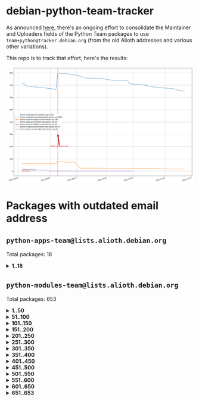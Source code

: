 # debian-python-team-tracker



As announced [here](https://lists.debian.org/debian-python/2021/08/msg00006.html), there's an ongoing effort to consolidate the Maintainer and Uploaders fields of the Python Team packages to use `team+python@tracker.debian.org` (from the old Alioth addresses and various other variations).



This repo is to track that effort, here's the results:



![Python team emails](images/python_team_emails.svg)


# Packages with outdated email address

## `python-apps-team@lists.alioth.debian.org`
Total packages: 18
<details>
<summary><b>1..18</b></summary>


| # | Package | Version |
| --- | --- | --- |
| 1 | [ctop](https://tracker.debian.org/ctop) | 1.0.0-2.1 |
| 2 | [cython](https://tracker.debian.org/cython) | 0.29.14-1 |
| 3 | [db2twitter](https://tracker.debian.org/db2twitter) | 0.6-1.1 |
| 4 | [dodgy](https://tracker.debian.org/dodgy) | 0.1.9-3 |
| 5 | [etm](https://tracker.debian.org/etm) | 3.2.30-1.1 |
| 6 | [firmware-microbit-micropython](https://tracker.debian.org/firmware-microbit-micropython) | 1.0.1-2 |
| 7 | [freealchemist](https://tracker.debian.org/freealchemist) | 0.5-1.1 |
| 8 | [kanboard-cli](https://tracker.debian.org/kanboard-cli) | 0.0.2-1.1 |
| 9 | [lightyears](https://tracker.debian.org/lightyears) | 1.4-2 |
| 10 | [muttdown](https://tracker.debian.org/muttdown) | 0.3.4-1 |
| 11 | [pelican](https://tracker.debian.org/pelican) | 4.0.1+dfsg-1.1 |
| 12 | [pipenv](https://tracker.debian.org/pipenv) | 11.9.0-1.1 |
| 13 | [prospector](https://tracker.debian.org/prospector) | 1.1.7-2 |
| 14 | [pybik](https://tracker.debian.org/pybik) | 3.0-3.1 |
| 15 | [retweet](https://tracker.debian.org/retweet) | 0.10-1.1 |
| 16 | [sen](https://tracker.debian.org/sen) | 0.6.1-0.1 |
| 17 | [sinntp](https://tracker.debian.org/sinntp) | 1.6-1.2 |
| 18 | [smem](https://tracker.debian.org/smem) | 1.5-1.1 |
</details>

## `python-modules-team@lists.alioth.debian.org`
Total packages: 653
<details>
<summary><b>1..50</b></summary>


| # | Package | Version |
| --- | --- | --- |
| 1 | [anorack](https://tracker.debian.org/anorack) | 0.2.7-1 |
| 2 | [anosql](https://tracker.debian.org/anosql) | 1.0.1-1 |
| 3 | [appdirs](https://tracker.debian.org/appdirs) | 1.4.4-1 |
| 4 | [asn1crypto](https://tracker.debian.org/asn1crypto) | 1.4.0-1 |
| 5 | [astral](https://tracker.debian.org/astral) | 1.6.1-2 |
| 6 | [authres](https://tracker.debian.org/authres) | 1.2.0-2 |
| 7 | [automat](https://tracker.debian.org/automat) | 20.2.0-1 |
| 8 | [azure-cosmos-table-python](https://tracker.debian.org/azure-cosmos-table-python) | 1.0.5+git20191025-5 |
| 9 | [bdist-nsi](https://tracker.debian.org/bdist-nsi) | 0.1.5-2 |
| 10 | [behave](https://tracker.debian.org/behave) | 1.2.6-3 |
| 11 | [bernhard](https://tracker.debian.org/bernhard) | 0.2.6-2 |
| 12 | [betamax](https://tracker.debian.org/betamax) | 0.8.1-2 |
| 13 | [bibtexparser](https://tracker.debian.org/bibtexparser) | 1.1.0+ds-3 |
| 14 | [binaryornot](https://tracker.debian.org/binaryornot) | 0.4.4+dfsg-4 |
| 15 | [bitstruct](https://tracker.debian.org/bitstruct) | 8.9.0-1 |
| 16 | [case](https://tracker.debian.org/case) | 1.5.3+dfsg-3 |
| 17 | [celery-batches](https://tracker.debian.org/celery-batches) | 0.2-2 |
| 18 | [celery-haystack](https://tracker.debian.org/celery-haystack) | 0.10-4 |
| 19 | [cerealizer](https://tracker.debian.org/cerealizer) | 0.8.1-3 |
| 20 | [chardet](https://tracker.debian.org/chardet) | 4.0.0-1 |
| 21 | [chargebee-python](https://tracker.debian.org/chargebee-python) | 1.6.6-1 |
| 22 | [chargebee2-python](https://tracker.debian.org/chargebee2-python) | 2.7.3-1 |
| 23 | [circuits](https://tracker.debian.org/circuits) | 3.1.0+ds1-2 |
| 24 | [codicefiscale](https://tracker.debian.org/codicefiscale) | 0.9+ds0-2 |
| 25 | [colorclass](https://tracker.debian.org/colorclass) | 2.2.0-2.1 |
| 26 | [colorspacious](https://tracker.debian.org/colorspacious) | 1.1.2-2 |
| 27 | [commonmark](https://tracker.debian.org/commonmark) | 0.9.1-3 |
| 28 | [constantly](https://tracker.debian.org/constantly) | 15.1.0-2 |
| 29 | [contextlib2](https://tracker.debian.org/contextlib2) | 0.6.0.post1-1 |
| 30 | [cookiecutter](https://tracker.debian.org/cookiecutter) | 1.6.0-4 |
| 31 | [coreapi](https://tracker.debian.org/coreapi) | 2.3.3-4 |
| 32 | [coreschema](https://tracker.debian.org/coreschema) | 0.0.4-3 |
| 33 | [cov-core](https://tracker.debian.org/cov-core) | 1.15.0-3 |
| 34 | [cppy](https://tracker.debian.org/cppy) | 1.1.0-2 |
| 35 | [cram](https://tracker.debian.org/cram) | 0.7-4 |
| 36 | [cssutils](https://tracker.debian.org/cssutils) | 1.0.2-3 |
| 37 | [d2to1](https://tracker.debian.org/d2to1) | 0.2.12-2 |
| 38 | [deap](https://tracker.debian.org/deap) | 1.3.1-2 |
| 39 | [debiancontributors](https://tracker.debian.org/debiancontributors) | 0.7.8-2 |
| 40 | [devpi-common](https://tracker.debian.org/devpi-common) | 3.2.2-1.1 |
| 41 | [django-ajax-selects](https://tracker.debian.org/django-ajax-selects) | 1.7.0-3 |
| 42 | [django-anymail](https://tracker.debian.org/django-anymail) | 7.1.0-1 |
| 43 | [django-bitfield](https://tracker.debian.org/django-bitfield) | 1.9.6-2 |
| 44 | [django-dirtyfields](https://tracker.debian.org/django-dirtyfields) | 1.3.1-2 |
| 45 | [django-downloadview](https://tracker.debian.org/django-downloadview) | 2.1.1-1 |
| 46 | [django-environ](https://tracker.debian.org/django-environ) | 0.4.4-2 |
| 47 | [django-filter](https://tracker.debian.org/django-filter) | 2.4.0-1 |
| 48 | [django-hvad](https://tracker.debian.org/django-hvad) | 1.8.0-1.1 |
| 49 | [django-impersonate](https://tracker.debian.org/django-impersonate) | 1.5-1 |
| 50 | [django-js-reverse](https://tracker.debian.org/django-js-reverse) | 0.7.3-1.1 |
</details>
<details>
<summary><b>51..100</b></summary>

| # | Package | Version |
| --- | --- | --- |
| 51 | [django-macaddress](https://tracker.debian.org/django-macaddress) | 1.5.0-2 |
| 52 | [django-markupfield](https://tracker.debian.org/django-markupfield) | 2.0.0-1 |
| 53 | [django-memoize](https://tracker.debian.org/django-memoize) | 2.2.0+dfsg-1 |
| 54 | [django-nose](https://tracker.debian.org/django-nose) | 1.4.6-2.1 |
| 55 | [django-notification](https://tracker.debian.org/django-notification) | 1.2.0-3 |
| 56 | [django-organizations](https://tracker.debian.org/django-organizations) | 1.1.2-1 |
| 57 | [django-pagination](https://tracker.debian.org/django-pagination) | 1.0.7-4 |
| 58 | [django-paintstore](https://tracker.debian.org/django-paintstore) | 0.2-4 |
| 59 | [django-picklefield](https://tracker.debian.org/django-picklefield) | 3.0.1-1 |
| 60 | [django-pipeline](https://tracker.debian.org/django-pipeline) | 1.6.14-3 |
| 61 | [django-q](https://tracker.debian.org/django-q) | 1.2.1-1 |
| 62 | [django-recurrence](https://tracker.debian.org/django-recurrence) | 1.10.3-1 |
| 63 | [django-redis-sessions](https://tracker.debian.org/django-redis-sessions) | 0.6.1-2 |
| 64 | [django-simple-redis-admin](https://tracker.debian.org/django-simple-redis-admin) | 1.4.0-2 |
| 65 | [django-stronghold](https://tracker.debian.org/django-stronghold) | 0.3.0+debian-2 |
| 66 | [django-webpack-loader](https://tracker.debian.org/django-webpack-loader) | 0.6.0-2 |
| 67 | [django-websocket-redis](https://tracker.debian.org/django-websocket-redis) | 0.4.7-2 |
| 68 | [django-wkhtmltopdf](https://tracker.debian.org/django-wkhtmltopdf) | 3.3.0-1 |
| 69 | [django-xmlrpc](https://tracker.debian.org/django-xmlrpc) | 0.1.8-2 |
| 70 | [djangorestframework-api-key](https://tracker.debian.org/djangorestframework-api-key) | 2.0.0-2 |
| 71 | [djangorestframework-filters](https://tracker.debian.org/djangorestframework-filters) | 1.0.0.dev0-1 |
| 72 | [dkimpy](https://tracker.debian.org/dkimpy) | 1.0.5-1 |
| 73 | [dnsdiag](https://tracker.debian.org/dnsdiag) | 1.7.0-1 |
| 74 | [dnspython](https://tracker.debian.org/dnspython) | 2.0.0-1 |
| 75 | [dockerpty](https://tracker.debian.org/dockerpty) | 0.4.1-2 |
| 76 | [dominate](https://tracker.debian.org/dominate) | 2.3.1-2 |
| 77 | [doublex](https://tracker.debian.org/doublex) | 1.9.2-1 |
| 78 | [drf-generators](https://tracker.debian.org/drf-generators) | 0.5.0-1 |
| 79 | [elasticsearch-curator](https://tracker.debian.org/elasticsearch-curator) | 5.8.1-1 |
| 80 | [entrypoints](https://tracker.debian.org/entrypoints) | 0.3-3 |
| 81 | [enum34](https://tracker.debian.org/enum34) | 1.1.6-4 |
| 82 | [enzyme](https://tracker.debian.org/enzyme) | 0.4.1-2 |
| 83 | [exam](https://tracker.debian.org/exam) | 0.10.5-3 |
| 84 | [factory-boy](https://tracker.debian.org/factory-boy) | 2.11.1-3 |
| 85 | [faker](https://tracker.debian.org/faker) | 0.9.3-0.1 |
| 86 | [fakesleep](https://tracker.debian.org/fakesleep) | 0.1-2 |
| 87 | [fastchunking](https://tracker.debian.org/fastchunking) | 0.0.3-2 |
| 88 | [feedgenerator](https://tracker.debian.org/feedgenerator) | 1.9-2 |
| 89 | [flake8-polyfill](https://tracker.debian.org/flake8-polyfill) | 1.0.2-2 |
| 90 | [flask-api](https://tracker.debian.org/flask-api) | 1.1+dfsg-1.1 |
| 91 | [flask-assets](https://tracker.debian.org/flask-assets) | 2.0-1 |
| 92 | [flask-babelex](https://tracker.debian.org/flask-babelex) | 0.9.4-1 |
| 93 | [flask-bcrypt](https://tracker.debian.org/flask-bcrypt) | 0.7.1-2 |
| 94 | [flask-compress](https://tracker.debian.org/flask-compress) | 1.4.0-3 |
| 95 | [flask-gravatar](https://tracker.debian.org/flask-gravatar) | 0.4.2-2 |
| 96 | [flask-htmlmin](https://tracker.debian.org/flask-htmlmin) | 1.3.2-2 |
| 97 | [flask-ldapconn](https://tracker.debian.org/flask-ldapconn) | 0.7.2-1.1 |
| 98 | [flask-limiter](https://tracker.debian.org/flask-limiter) | 1.0.1-2 |
| 99 | [flask-login](https://tracker.debian.org/flask-login) | 0.5.0-1 |
| 100 | [flask-mail](https://tracker.debian.org/flask-mail) | 0.9.1+dfsg1-1.1 |
</details>
<details>
<summary><b>101..150</b></summary>

| # | Package | Version |
| --- | --- | --- |
| 101 | [flask-mongoengine](https://tracker.debian.org/flask-mongoengine) | 0.9.3-4 |
| 102 | [flask-multistatic](https://tracker.debian.org/flask-multistatic) | 1.0-2 |
| 103 | [flask-paranoid](https://tracker.debian.org/flask-paranoid) | 0.2.0-3.1 |
| 104 | [flask-script](https://tracker.debian.org/flask-script) | 2.0.6-2 |
| 105 | [flask-silk](https://tracker.debian.org/flask-silk) | 0.2-18 |
| 106 | [flask-wtf](https://tracker.debian.org/flask-wtf) | 0.14.3-1 |
| 107 | [flufl.bounce](https://tracker.debian.org/flufl.bounce) | 3.0.1-1 |
| 108 | [flufl.enum](https://tracker.debian.org/flufl.enum) | 4.1.1-3 |
| 109 | [flufl.i18n](https://tracker.debian.org/flufl.i18n) | 3.0.1-1 |
| 110 | [flufl.lock](https://tracker.debian.org/flufl.lock) | 5.0.1-1 |
| 111 | [flufl.password](https://tracker.debian.org/flufl.password) | 1.3-3 |
| 112 | [flufl.testing](https://tracker.debian.org/flufl.testing) | 0.7-2 |
| 113 | [gerritlib](https://tracker.debian.org/gerritlib) | 0.8.0-2 |
| 114 | [gmplot](https://tracker.debian.org/gmplot) | 1.2.0-2 |
| 115 | [gpxpy](https://tracker.debian.org/gpxpy) | 1.4.2-1 |
| 116 | [gtextfsm](https://tracker.debian.org/gtextfsm) | 1.1.0-2 |
| 117 | [gtts](https://tracker.debian.org/gtts) | 2.0.3-1 |
| 118 | [gtts-token](https://tracker.debian.org/gtts-token) | 1.1.3-1 |
| 119 | [guzzle-sphinx-theme](https://tracker.debian.org/guzzle-sphinx-theme) | 0.7.11-5 |
| 120 | [hachoir](https://tracker.debian.org/hachoir) | 3.1.0+dfsg-3 |
| 121 | [haproxy-log-analysis](https://tracker.debian.org/haproxy-log-analysis) | 2.0~b0-2 |
| 122 | [heapdict](https://tracker.debian.org/heapdict) | 1.0.1-1 |
| 123 | [hiro](https://tracker.debian.org/hiro) | 0.5-2 |
| 124 | [httpx](https://tracker.debian.org/httpx) | 0.16.1-1 |
| 125 | [hypothesis-auto](https://tracker.debian.org/hypothesis-auto) | 1.1.4-2 |
| 126 | [importmagic](https://tracker.debian.org/importmagic) | 0.1.7-2 |
| 127 | [inflection](https://tracker.debian.org/inflection) | 0.3.1-2 |
| 128 | [isodate](https://tracker.debian.org/isodate) | 0.6.0-2 |
| 129 | [itypes](https://tracker.debian.org/itypes) | 1.1.0-4 |
| 130 | [jaraco.itertools](https://tracker.debian.org/jaraco.itertools) | 2.0.1-4 |
| 131 | [javaproperties](https://tracker.debian.org/javaproperties) | 0.7.0-1 |
| 132 | [jinja2-time](https://tracker.debian.org/jinja2-time) | 0.2.0-2 |
| 133 | [jpy](https://tracker.debian.org/jpy) | 0.9.0-3 |
| 134 | [jpylyzer](https://tracker.debian.org/jpylyzer) | 2.0.0-3 |
| 135 | [json-tricks](https://tracker.debian.org/json-tricks) | 3.11.0-2 |
| 136 | [jsonhyperschema-codec](https://tracker.debian.org/jsonhyperschema-codec) | 1.0.3-2 |
| 137 | [jsonpickle](https://tracker.debian.org/jsonpickle) | 1.2-1 |
| 138 | [junos-eznc](https://tracker.debian.org/junos-eznc) | 2.1.7-3 |
| 139 | [jupyter-sphinx-theme](https://tracker.debian.org/jupyter-sphinx-theme) | 0.0.6+ds1-10 |
| 140 | [kitchen](https://tracker.debian.org/kitchen) | 1.2.6-2 |
| 141 | [kivy](https://tracker.debian.org/kivy) | 1.11.0-2 |
| 142 | [lazr.delegates](https://tracker.debian.org/lazr.delegates) | 2.0.3-2 |
| 143 | [lazr.smtptest](https://tracker.debian.org/lazr.smtptest) | 2.0.3-2 |
| 144 | [lexicon](https://tracker.debian.org/lexicon) | 3.3.17-1 |
| 145 | [libthumbor](https://tracker.debian.org/libthumbor) | 1.3.3-2 |
| 146 | [logilab-constraint](https://tracker.debian.org/logilab-constraint) | 0.6.0-2 |
| 147 | [mako](https://tracker.debian.org/mako) | 1.1.3+ds1-2 |
| 148 | [manuel](https://tracker.debian.org/manuel) | 1.10.1-2 |
| 149 | [markupsafe](https://tracker.debian.org/markupsafe) | 1.1.1-1 |
| 150 | [mercurial-extension-utils](https://tracker.debian.org/mercurial-extension-utils) | 1.5.1-1 |
</details>
<details>
<summary><b>151..200</b></summary>

| # | Package | Version |
| --- | --- | --- |
| 151 | [mercurial-extension-utils](https://tracker.debian.org/mercurial-extension-utils) | 1.5.1-3 |
| 152 | [mercurial-keyring](https://tracker.debian.org/mercurial-keyring) | 1.3.1-3 |
| 153 | [microsoft-authentication-extensions-for-python](https://tracker.debian.org/microsoft-authentication-extensions-for-python) | 0.3.0-1 |
| 154 | [milksnake](https://tracker.debian.org/milksnake) | 0.1.5-1 |
| 155 | [mimerender](https://tracker.debian.org/mimerender) | 0.6.0-2 |
| 156 | [mmllib](https://tracker.debian.org/mmllib) | 0.3.0.post1-2 |
| 157 | [mockldap](https://tracker.debian.org/mockldap) | 0.3.0-4 |
| 158 | [modernize](https://tracker.debian.org/modernize) | 0.7-2 |
| 159 | [moksha.common](https://tracker.debian.org/moksha.common) | 1.2.5-4 |
| 160 | [mrtparse](https://tracker.debian.org/mrtparse) | 1.6-2 |
| 161 | [musicbrainzngs](https://tracker.debian.org/musicbrainzngs) | 0.7.1-2 |
| 162 | [mutagen](https://tracker.debian.org/mutagen) | 1.45.1-2 |
| 163 | [mwic](https://tracker.debian.org/mwic) | 0.7.8-1 |
| 164 | [mysql-connector-python](https://tracker.debian.org/mysql-connector-python) | 8.0.15-2 |
| 165 | [nb2plots](https://tracker.debian.org/nb2plots) | 0.6-2 |
| 166 | [netmiko](https://tracker.debian.org/netmiko) | 2.4.2-1 |
| 167 | [networkx](https://tracker.debian.org/networkx) | 2.5+ds-2 |
| 168 | [nose](https://tracker.debian.org/nose) | 1.3.7-6 |
| 169 | [nose2](https://tracker.debian.org/nose2) | 0.9.2-1 |
| 170 | [nose2-cov](https://tracker.debian.org/nose2-cov) | 1.0a4-3 |
| 171 | [ntplib](https://tracker.debian.org/ntplib) | 0.3.3-2 |
| 172 | [numpy-stl](https://tracker.debian.org/numpy-stl) | 2.9.0-1 |
| 173 | [numpydoc](https://tracker.debian.org/numpydoc) | 1.1.0-3 |
| 174 | [obsub](https://tracker.debian.org/obsub) | 0.2-4 |
| 175 | [okasha](https://tracker.debian.org/okasha) | 0.2.4-4 |
| 176 | [overpass](https://tracker.debian.org/overpass) | 0.7-1 |
| 177 | [pastescript](https://tracker.debian.org/pastescript) | 2.0.2-4 |
| 178 | [pcapy](https://tracker.debian.org/pcapy) | 0.11.4-2 |
| 179 | [pdfkit](https://tracker.debian.org/pdfkit) | 0.6.1-2 |
| 180 | [pep8](https://tracker.debian.org/pep8) | 1.7.1-9 |
| 181 | [pep8-naming](https://tracker.debian.org/pep8-naming) | 0.10.0-1 |
| 182 | [pg8000](https://tracker.debian.org/pg8000) | 1.10.6-2 |
| 183 | [pidcat](https://tracker.debian.org/pidcat) | 2.1.0-4 |
| 184 | [pilkit](https://tracker.debian.org/pilkit) | 2.0-3 |
| 185 | [plastex](https://tracker.debian.org/plastex) | 2.1-2 |
| 186 | [ply](https://tracker.debian.org/ply) | 3.11-4 |
| 187 | [portio](https://tracker.debian.org/portio) | 0.5-4 |
| 188 | [postgresfixture](https://tracker.debian.org/postgresfixture) | 0.4.2-1 |
| 189 | [power](https://tracker.debian.org/power) | 1.4+dfsg-4 |
| 190 | [pprintpp](https://tracker.debian.org/pprintpp) | 0.4.0-2 |
| 191 | [preggy](https://tracker.debian.org/preggy) | 1.4.4-1 |
| 192 | [prettytable](https://tracker.debian.org/prettytable) | 0.7.2-5 |
| 193 | [proxmoxer](https://tracker.debian.org/proxmoxer) | 1.0.3-2 |
| 194 | [ptable](https://tracker.debian.org/ptable) | 0.9.2-2 |
| 195 | [py-macaroon-bakery](https://tracker.debian.org/py-macaroon-bakery) | 1.3.1-1 |
| 196 | [py-radix](https://tracker.debian.org/py-radix) | 0.10.0-3 |
| 197 | [py3dns](https://tracker.debian.org/py3dns) | 3.2.1-1 |
| 198 | [pyasn1](https://tracker.debian.org/pyasn1) | 0.4.8-1 |
| 199 | [pybindgen](https://tracker.debian.org/pybindgen) | 0.20.0+dfsg1-2 |
| 200 | [pycairo](https://tracker.debian.org/pycairo) | 1.16.2-3 |
</details>
<details>
<summary><b>201..250</b></summary>

| # | Package | Version |
| --- | --- | --- |
| 201 | [pycairo](https://tracker.debian.org/pycairo) | 1.16.2-4 |
| 202 | [pycallgraph](https://tracker.debian.org/pycallgraph) | 1.1.3-1.2 |
| 203 | [pycares](https://tracker.debian.org/pycares) | 3.1.1-1 |
| 204 | [pycifrw](https://tracker.debian.org/pycifrw) | 4.4-2 |
| 205 | [pyclamd](https://tracker.debian.org/pyclamd) | 0.4.0-2 |
| 206 | [pycodestyle](https://tracker.debian.org/pycodestyle) | 2.6.0-1 |
| 207 | [pycparser](https://tracker.debian.org/pycparser) | 2.20-3 |
| 208 | [pycryptodome](https://tracker.debian.org/pycryptodome) | 3.9.7+dfsg1-1 |
| 209 | [pycxx](https://tracker.debian.org/pycxx) | 7.1.4-0.1 |
| 210 | [pydbus](https://tracker.debian.org/pydbus) | 0.6.0-4 |
| 211 | [pydenticon](https://tracker.debian.org/pydenticon) | 0.3.1-2 |
| 212 | [pydispatcher](https://tracker.debian.org/pydispatcher) | 2.0.5-2 |
| 213 | [pydle](https://tracker.debian.org/pydle) | 0.9.4-2 |
| 214 | [pyeapi](https://tracker.debian.org/pyeapi) | 0.8.1-2 |
| 215 | [pyee](https://tracker.debian.org/pyee) | 7.0.2-1 |
| 216 | [pyenchant](https://tracker.debian.org/pyenchant) | 3.2.0-1 |
| 217 | [pyfg](https://tracker.debian.org/pyfg) | 0.50-2 |
| 218 | [pyfiglet](https://tracker.debian.org/pyfiglet) | 0.8.0+dfsg-1 |
| 219 | [pyfribidi](https://tracker.debian.org/pyfribidi) | 0.12.0+repack-7 |
| 220 | [pygame](https://tracker.debian.org/pygame) | 1.9.6+dfsg-2 |
| 221 | [pygeoif](https://tracker.debian.org/pygeoif) | 0.7-2 |
| 222 | [pygments](https://tracker.debian.org/pygments) | 2.3.1+dfsg-3 |
| 223 | [pygtail](https://tracker.debian.org/pygtail) | 0.6.1-2 |
| 224 | [pygtkspellcheck](https://tracker.debian.org/pygtkspellcheck) | 4.0.5-2 |
| 225 | [pyhamcrest](https://tracker.debian.org/pyhamcrest) | 1.9.0-3 |
| 226 | [pyinotify](https://tracker.debian.org/pyinotify) | 0.9.6-1.3 |
| 227 | [pyiosxr](https://tracker.debian.org/pyiosxr) | 0.52-1.1 |
| 228 | [pyjavaproperties](https://tracker.debian.org/pyjavaproperties) | 0.7-2 |
| 229 | [pyjokes](https://tracker.debian.org/pyjokes) | 0.5.0-3 |
| 230 | [pykcs11](https://tracker.debian.org/pykcs11) | 1.5.10-1 |
| 231 | [pylama](https://tracker.debian.org/pylama) | 7.4.3-3 |
| 232 | [pylibmc](https://tracker.debian.org/pylibmc) | 1.5.2-3 |
| 233 | [pylint-celery](https://tracker.debian.org/pylint-celery) | 0.3-5 |
| 234 | [pylint-common](https://tracker.debian.org/pylint-common) | 0.2.5-4 |
| 235 | [pylint-django](https://tracker.debian.org/pylint-django) | 2.0.13-1 |
| 236 | [pylint-flask](https://tracker.debian.org/pylint-flask) | 0.5-4 |
| 237 | [pylint-plugin-utils](https://tracker.debian.org/pylint-plugin-utils) | 0.6-1 |
| 238 | [pymacs](https://tracker.debian.org/pymacs) | 0.25-3 |
| 239 | [pymilter](https://tracker.debian.org/pymilter) | 1.0.4-2 |
| 240 | [pymodbus](https://tracker.debian.org/pymodbus) | 2.1.0+dfsg-2 |
| 241 | [pymssql](https://tracker.debian.org/pymssql) | 2.1.4+dfsg-3 |
| 242 | [pynag](https://tracker.debian.org/pynag) | 1.1.2+dfsg-2 |
| 243 | [pynliner](https://tracker.debian.org/pynliner) | 0.8.0-2 |
| 244 | [pyopengl](https://tracker.debian.org/pyopengl) | 3.1.5+dfsg-1 |
| 245 | [pyparsing](https://tracker.debian.org/pyparsing) | 2.4.7-1 |
| 246 | [pyphen](https://tracker.debian.org/pyphen) | 0.9.5-3 |
| 247 | [pyprind](https://tracker.debian.org/pyprind) | 2.11.2-2 |
| 248 | [pyquery](https://tracker.debian.org/pyquery) | 1.2.9-4 |
| 249 | [pyrad](https://tracker.debian.org/pyrad) | 2.1-2 |
| 250 | [pyrsistent](https://tracker.debian.org/pyrsistent) | 0.15.5-1 |
</details>
<details>
<summary><b>251..300</b></summary>

| # | Package | Version |
| --- | --- | --- |
| 251 | [pysimplesoap](https://tracker.debian.org/pysimplesoap) | 1.16.2-3 |
| 252 | [pysmi](https://tracker.debian.org/pysmi) | 0.3.2-2 |
| 253 | [pysodium](https://tracker.debian.org/pysodium) | 0.7.0-2 |
| 254 | [pyspf](https://tracker.debian.org/pyspf) | 2.0.14-2 |
| 255 | [pysrt](https://tracker.debian.org/pysrt) | 1.0.1-2 |
| 256 | [pyssim](https://tracker.debian.org/pyssim) | 0.2-2 |
| 257 | [pystemd](https://tracker.debian.org/pystemd) | 0.7.0-4 |
| 258 | [pysubnettree](https://tracker.debian.org/pysubnettree) | 0.33-1 |
| 259 | [pytaglib](https://tracker.debian.org/pytaglib) | 0.3.6+dfsg-2 |
| 260 | [pytds](https://tracker.debian.org/pytds) | 1.10.0-1 |
| 261 | [pytest-arraydiff](https://tracker.debian.org/pytest-arraydiff) | 0.3-1 |
| 262 | [pytest-bdd](https://tracker.debian.org/pytest-bdd) | 3.2.1-1 |
| 263 | [pytest-cookies](https://tracker.debian.org/pytest-cookies) | 0.4.0-1 |
| 264 | [pytest-django](https://tracker.debian.org/pytest-django) | 3.5.1-1 |
| 265 | [pytest-expect](https://tracker.debian.org/pytest-expect) | 1.1.0-2 |
| 266 | [pytest-forked](https://tracker.debian.org/pytest-forked) | 1.3.0-1 |
| 267 | [pytest-httpbin](https://tracker.debian.org/pytest-httpbin) | 1.0.0-2 |
| 268 | [pytest-instafail](https://tracker.debian.org/pytest-instafail) | 0.4.2-1 |
| 269 | [pytest-remotedata](https://tracker.debian.org/pytest-remotedata) | 0.3.2-1 |
| 270 | [pytest-runner](https://tracker.debian.org/pytest-runner) | 2.11.1-1.2 |
| 271 | [pytest-sugar](https://tracker.debian.org/pytest-sugar) | 0.9.4-1 |
| 272 | [pytest-tornado](https://tracker.debian.org/pytest-tornado) | 0.8.1-1 |
| 273 | [pytest-vcr](https://tracker.debian.org/pytest-vcr) | 1.0.2-2 |
| 274 | [python-activipy](https://tracker.debian.org/python-activipy) | 0.1-7 |
| 275 | [python-adal](https://tracker.debian.org/python-adal) | 1.2.2-1 |
| 276 | [python-agate](https://tracker.debian.org/python-agate) | 1.6.1-1 |
| 277 | [python-agate-excel](https://tracker.debian.org/python-agate-excel) | 0.2.3-1 |
| 278 | [python-aiohttp-security](https://tracker.debian.org/python-aiohttp-security) | 0.4.0-2 |
| 279 | [python-aiohttp-session](https://tracker.debian.org/python-aiohttp-session) | 2.9.0-2 |
| 280 | [python-aioinflux](https://tracker.debian.org/python-aioinflux) | 0.9.0-2 |
| 281 | [python-aiomeasures](https://tracker.debian.org/python-aiomeasures) | 0.5.14-3 |
| 282 | [python-amqplib](https://tracker.debian.org/python-amqplib) | 1.0.2-2 |
| 283 | [python-anyjson](https://tracker.debian.org/python-anyjson) | 0.3.3-2 |
| 284 | [python-apptools](https://tracker.debian.org/python-apptools) | 4.5.0-1.1 |
| 285 | [python-aptly](https://tracker.debian.org/python-aptly) | 0.12.10-2 |
| 286 | [python-args](https://tracker.debian.org/python-args) | 0.1.0-3 |
| 287 | [python-arpy](https://tracker.debian.org/python-arpy) | 1.1.1-4 |
| 288 | [python-astor](https://tracker.debian.org/python-astor) | 0.8.1-1 |
| 289 | [python-async-timeout](https://tracker.debian.org/python-async-timeout) | 3.0.1-1.1 |
| 290 | [python-base58](https://tracker.debian.org/python-base58) | 1.0.3-1.1 |
| 291 | [python-bcdoc](https://tracker.debian.org/python-bcdoc) | 0.16.0-2 |
| 292 | [python-bioblend](https://tracker.debian.org/python-bioblend) | 0.7.0-3 |
| 293 | [python-bitbucket-api](https://tracker.debian.org/python-bitbucket-api) | 0.5.0-3 |
| 294 | [python-box](https://tracker.debian.org/python-box) | 3.4.6-2 |
| 295 | [python-btrees](https://tracker.debian.org/python-btrees) | 4.3.1-2 |
| 296 | [python-cachecontrol](https://tracker.debian.org/python-cachecontrol) | 0.12.6-1 |
| 297 | [python-can](https://tracker.debian.org/python-can) | 3.3.2.final~github-2 |
| 298 | [python-cement](https://tracker.debian.org/python-cement) | 2.10.0-2 |
| 299 | [python-cerberus](https://tracker.debian.org/python-cerberus) | 1.3.2-1 |
| 300 | [python-click-log](https://tracker.debian.org/python-click-log) | 0.2.1-2 |
</details>
<details>
<summary><b>301..350</b></summary>

| # | Package | Version |
| --- | --- | --- |
| 301 | [python-click-threading](https://tracker.debian.org/python-click-threading) | 0.4.4-2 |
| 302 | [python-clint](https://tracker.debian.org/python-clint) | 0.5.1-3 |
| 303 | [python-cluster](https://tracker.debian.org/python-cluster) | 1.3.3-3 |
| 304 | [python-cmarkgfm](https://tracker.debian.org/python-cmarkgfm) | 0.4.2-1 |
| 305 | [python-coloredlogs](https://tracker.debian.org/python-coloredlogs) | 7.3-2 |
| 306 | [python-colour](https://tracker.debian.org/python-colour) | 0.1.5-2 |
| 307 | [python-commentjson](https://tracker.debian.org/python-commentjson) | 0.8.3-2 |
| 308 | [python-consul](https://tracker.debian.org/python-consul) | 0.7.1-1.1 |
| 309 | [python-cookies](https://tracker.debian.org/python-cookies) | 2.2.1-3 |
| 310 | [python-cpuinfo](https://tracker.debian.org/python-cpuinfo) | 5.0.0-2 |
| 311 | [python-crcmod](https://tracker.debian.org/python-crcmod) | 1.7+dfsg-2 |
| 312 | [python-cs](https://tracker.debian.org/python-cs) | 2.7.1-1 |
| 313 | [python-cssselect2](https://tracker.debian.org/python-cssselect2) | 0.3.0-1 |
| 314 | [python-dbfread](https://tracker.debian.org/python-dbfread) | 2.0.7-3 |
| 315 | [python-decorator](https://tracker.debian.org/python-decorator) | 4.4.2-2 |
| 316 | [python-demjson](https://tracker.debian.org/python-demjson) | 2.2.4-5 |
| 317 | [python-diaspy](https://tracker.debian.org/python-diaspy) | 0.6.0-2 |
| 318 | [python-dict2xml](https://tracker.debian.org/python-dict2xml) | 1.7.0-1 |
| 319 | [python-dictobj](https://tracker.debian.org/python-dictobj) | 0.4-4 |
| 320 | [python-distro](https://tracker.debian.org/python-distro) | 1.5.0-1 |
| 321 | [python-distutils-extra](https://tracker.debian.org/python-distutils-extra) | 2.45 |
| 322 | [python-django-casclient](https://tracker.debian.org/python-django-casclient) | 1.5.3-1 |
| 323 | [python-django-dbconn-retry](https://tracker.debian.org/python-django-dbconn-retry) | 0.1.5-1.1 |
| 324 | [python-django-etcd-settings](https://tracker.debian.org/python-django-etcd-settings) | 0.1.13+dfsg-3 |
| 325 | [python-django-gravatar2](https://tracker.debian.org/python-django-gravatar2) | 1.4.4-2 |
| 326 | [python-django-jsonfield](https://tracker.debian.org/python-django-jsonfield) | 1.4.0-2 |
| 327 | [python-django-push-notifications](https://tracker.debian.org/python-django-push-notifications) | 1.4.1-1 |
| 328 | [python-django-simple-history](https://tracker.debian.org/python-django-simple-history) | 2.7.0-1.1 |
| 329 | [python-django-split-settings](https://tracker.debian.org/python-django-split-settings) | 0.3.0-2 |
| 330 | [python-dnslib](https://tracker.debian.org/python-dnslib) | 0.9.14-1 |
| 331 | [python-docutils](https://tracker.debian.org/python-docutils) | 0.16+dfsg-2 |
| 332 | [python-doubleratchet](https://tracker.debian.org/python-doubleratchet) | 0.6.0-2 |
| 333 | [python-dpkt](https://tracker.debian.org/python-dpkt) | 1.9.2-2 |
| 334 | [python-easywebdav](https://tracker.debian.org/python-easywebdav) | 1.2.0-8 |
| 335 | [python-enable](https://tracker.debian.org/python-enable) | 4.8.1-1 |
| 336 | [python-envisage](https://tracker.debian.org/python-envisage) | 4.9.0-2.1 |
| 337 | [python-envparse](https://tracker.debian.org/python-envparse) | 0.2.0-2 |
| 338 | [python-envs](https://tracker.debian.org/python-envs) | 1.2.6-1.1 |
| 339 | [python-epc](https://tracker.debian.org/python-epc) | 0.0.5-3 |
| 340 | [python-etcd](https://tracker.debian.org/python-etcd) | 0.4.5-2 |
| 341 | [python-ethtool](https://tracker.debian.org/python-ethtool) | 0.14-3 |
| 342 | [python-ewmh](https://tracker.debian.org/python-ewmh) | 0.1.6-2 |
| 343 | [python-exchangelib](https://tracker.debian.org/python-exchangelib) | 3.2.0-1 |
| 344 | [python-exotel](https://tracker.debian.org/python-exotel) | 0.1.5-2 |
| 345 | [python-fastimport](https://tracker.debian.org/python-fastimport) | 0.9.8-5 |
| 346 | [python-feather-format](https://tracker.debian.org/python-feather-format) | 0.3.1+dfsg1-4 |
| 347 | [python-flaky](https://tracker.debian.org/python-flaky) | 3.7.0-1 |
| 348 | [python-flask-jwt-extended](https://tracker.debian.org/python-flask-jwt-extended) | 3.24.1-2 |
| 349 | [python-flask-marshmallow](https://tracker.debian.org/python-flask-marshmallow) | 0.10.1-4 |
| 350 | [python-flask-seeder](https://tracker.debian.org/python-flask-seeder) | 0.1~a2-2 |
</details>
<details>
<summary><b>351..400</b></summary>

| # | Package | Version |
| --- | --- | --- |
| 351 | [python-ftputil](https://tracker.debian.org/python-ftputil) | 3.4-3 |
| 352 | [python-gammu](https://tracker.debian.org/python-gammu) | 2.12-2 |
| 353 | [python-genty](https://tracker.debian.org/python-genty) | 1.3.2-1 |
| 354 | [python-geoip](https://tracker.debian.org/python-geoip) | 1.3.2-3 |
| 355 | [python-geoip2](https://tracker.debian.org/python-geoip2) | 2.9.0+dfsg1-2 |
| 356 | [python-getdns](https://tracker.debian.org/python-getdns) | 1.0.0~b1-2 |
| 357 | [python-gflags](https://tracker.debian.org/python-gflags) | 1.5.1-7 |
| 358 | [python-glob2](https://tracker.debian.org/python-glob2) | 0.5-3 |
| 359 | [python-gmpy2](https://tracker.debian.org/python-gmpy2) | 2.1.0~b5-0.1 |
| 360 | [python-gntp](https://tracker.debian.org/python-gntp) | 1.0.3-2 |
| 361 | [python-guizero](https://tracker.debian.org/python-guizero) | 1.1.0+dfsg1-2 |
| 362 | [python-hashids](https://tracker.debian.org/python-hashids) | 1.3.1-1 |
| 363 | [python-hidapi](https://tracker.debian.org/python-hidapi) | 0.9.0.post3-2 |
| 364 | [python-hiredis](https://tracker.debian.org/python-hiredis) | 1.0.1-1 |
| 365 | [python-hpilo](https://tracker.debian.org/python-hpilo) | 4.3-3 |
| 366 | [python-html2text](https://tracker.debian.org/python-html2text) | 2020.1.16-1 |
| 367 | [python-http-parser](https://tracker.debian.org/python-http-parser) | 0.9.0-1 |
| 368 | [python-httptools](https://tracker.debian.org/python-httptools) | 0.1.1-1 |
| 369 | [python-icalendar](https://tracker.debian.org/python-icalendar) | 4.0.3-4 |
| 370 | [python-idna](https://tracker.debian.org/python-idna) | 2.10-1 |
| 371 | [python-imagesize](https://tracker.debian.org/python-imagesize) | 1.2.0-2 |
| 372 | [python-iniparse](https://tracker.debian.org/python-iniparse) | 0.4-3 |
| 373 | [python-ipaddr](https://tracker.debian.org/python-ipaddr) | 2.2.0-4 |
| 374 | [python-ipaddress](https://tracker.debian.org/python-ipaddress) | 1.0.23-1 |
| 375 | [python-ipfix](https://tracker.debian.org/python-ipfix) | 0.9.7-2 |
| 376 | [python-irodsclient](https://tracker.debian.org/python-irodsclient) | 0.8.1-2 |
| 377 | [python-isc-dhcp-leases](https://tracker.debian.org/python-isc-dhcp-leases) | 0.9.1-2 |
| 378 | [python-iso3166](https://tracker.debian.org/python-iso3166) | 0.8.git20170319-2 |
| 379 | [python-isoweek](https://tracker.debian.org/python-isoweek) | 1.3.3-3 |
| 380 | [python-jmespath](https://tracker.debian.org/python-jmespath) | 0.10.0-1 |
| 381 | [python-jsonrpc](https://tracker.debian.org/python-jsonrpc) | 1.13.0-1 |
| 382 | [python-junit-xml](https://tracker.debian.org/python-junit-xml) | 1.9-1 |
| 383 | [python-kanboard](https://tracker.debian.org/python-kanboard) | 1.0.1-1.1 |
| 384 | [python-keyring](https://tracker.debian.org/python-keyring) | 18.0.1-2 |
| 385 | [python-langdetect](https://tracker.debian.org/python-langdetect) | 1.0.7-4 |
| 386 | [python-ldap](https://tracker.debian.org/python-ldap) | 3.2.0-4 |
| 387 | [python-ldapdomaindump](https://tracker.debian.org/python-ldapdomaindump) | 0.9.3-1 |
| 388 | [python-leather](https://tracker.debian.org/python-leather) | 0.3.3-1.1 |
| 389 | [python-libguess](https://tracker.debian.org/python-libguess) | 1.1-4 |
| 390 | [python-logfury](https://tracker.debian.org/python-logfury) | 0.1.2-4 |
| 391 | [python-lupa](https://tracker.debian.org/python-lupa) | 1.9+dfsg-1 |
| 392 | [python-lzo](https://tracker.debian.org/python-lzo) | 1.12-3 |
| 393 | [python-mailer](https://tracker.debian.org/python-mailer) | 0.8.1-4 |
| 394 | [python-marshmallow-sqlalchemy](https://tracker.debian.org/python-marshmallow-sqlalchemy) | 0.19.0-1 |
| 395 | [python-mastodon](https://tracker.debian.org/python-mastodon) | 1.5.1-1 |
| 396 | [python-mbed-host-tests](https://tracker.debian.org/python-mbed-host-tests) | 1.4.4-3 |
| 397 | [python-mbed-ls](https://tracker.debian.org/python-mbed-ls) | 1.6.2+dfsg-3 |
| 398 | [python-mccabe](https://tracker.debian.org/python-mccabe) | 0.6.1-3 |
| 399 | [python-measurement](https://tracker.debian.org/python-measurement) | 2.0.1-2 |
| 400 | [python-mechanize](https://tracker.debian.org/python-mechanize) | 1:0.4.5-2 |
</details>
<details>
<summary><b>401..450</b></summary>

| # | Package | Version |
| --- | --- | --- |
| 401 | [python-meld3](https://tracker.debian.org/python-meld3) | 1.0.2-3 |
| 402 | [python-mnemonic](https://tracker.debian.org/python-mnemonic) | 0.19-1 |
| 403 | [python-model-mommy](https://tracker.debian.org/python-model-mommy) | 1.6.0-2 |
| 404 | [python-morris](https://tracker.debian.org/python-morris) | 1.2-2 |
| 405 | [python-mpegdash](https://tracker.debian.org/python-mpegdash) | 0.2.0-1 |
| 406 | [python-mpv](https://tracker.debian.org/python-mpv) | 0.5.2-1 |
| 407 | [python-msrestazure](https://tracker.debian.org/python-msrestazure) | 0.6.2-1 |
| 408 | [python-multidict](https://tracker.debian.org/python-multidict) | 5.1.0-1 |
| 409 | [python-munch](https://tracker.debian.org/python-munch) | 2.3.2-2 |
| 410 | [python-murmurhash](https://tracker.debian.org/python-murmurhash) | 1.0.2-1 |
| 411 | [python-nacl](https://tracker.debian.org/python-nacl) | 1.4.0-1 |
| 412 | [python-nine](https://tracker.debian.org/python-nine) | 1.1.0-1 |
| 413 | [python-noise](https://tracker.debian.org/python-noise) | 1.2.3-3 |
| 414 | [python-notify2](https://tracker.debian.org/python-notify2) | 0.3-4 |
| 415 | [python-ntlm-auth](https://tracker.debian.org/python-ntlm-auth) | 1.4.0-1 |
| 416 | [python-oauth](https://tracker.debian.org/python-oauth) | 1.0.1-6 |
| 417 | [python-odf](https://tracker.debian.org/python-odf) | 1.4.1-1 |
| 418 | [python-offtrac](https://tracker.debian.org/python-offtrac) | 0.1.0-2.1 |
| 419 | [python-ofxclient](https://tracker.debian.org/python-ofxclient) | 2.0.4-2 |
| 420 | [python-opcua](https://tracker.debian.org/python-opcua) | 0.98.11-1 |
| 421 | [python-openid-cla](https://tracker.debian.org/python-openid-cla) | 1.2-2 |
| 422 | [python-openid-teams](https://tracker.debian.org/python-openid-teams) | 1.2-2 |
| 423 | [python-openidc-client](https://tracker.debian.org/python-openidc-client) | 0.6.0-1.1 |
| 424 | [python-opentimestamps](https://tracker.debian.org/python-opentimestamps) | 0.4.1-1 |
| 425 | [python-padme](https://tracker.debian.org/python-padme) | 1.1.1-3 |
| 426 | [python-pampy](https://tracker.debian.org/python-pampy) | 1.8.4-2 |
| 427 | [python-pamqp](https://tracker.debian.org/python-pamqp) | 2.3.0-2 |
| 428 | [python-parse-type](https://tracker.debian.org/python-parse-type) | 0.3.4-3 |
| 429 | [python-path-and-address](https://tracker.debian.org/python-path-and-address) | 2.0.1-2 |
| 430 | [python-pathtools](https://tracker.debian.org/python-pathtools) | 0.1.2-4 |
| 431 | [python-paypal](https://tracker.debian.org/python-paypal) | 1.2.5-3 |
| 432 | [python-peakutils](https://tracker.debian.org/python-peakutils) | 1.3.3+ds-2 |
| 433 | [python-pem](https://tracker.debian.org/python-pem) | 19.1.0-1 |
| 434 | [python-persistent](https://tracker.debian.org/python-persistent) | 4.6.4-0.2 |
| 435 | [python-pex](https://tracker.debian.org/python-pex) | 1.1.14-3.1 |
| 436 | [python-pgbouncer](https://tracker.debian.org/python-pgbouncer) | 0.0.9-3 |
| 437 | [python-pgpdump](https://tracker.debian.org/python-pgpdump) | 1.5-2 |
| 438 | [python-pgspecial](https://tracker.debian.org/python-pgspecial) | 1.11.10+dfsg1-1 |
| 439 | [python-phonenumbers](https://tracker.debian.org/python-phonenumbers) | 8.12.1-1 |
| 440 | [python-picklable-itertools](https://tracker.debian.org/python-picklable-itertools) | 0.1.1-3 |
| 441 | [python-pika](https://tracker.debian.org/python-pika) | 0.11.0-5 |
| 442 | [python-plac](https://tracker.debian.org/python-plac) | 0.9.6-1.1 |
| 443 | [python-plaster](https://tracker.debian.org/python-plaster) | 1.0-2 |
| 444 | [python-plaster-pastedeploy](https://tracker.debian.org/python-plaster-pastedeploy) | 0.5-3 |
| 445 | [python-prctl](https://tracker.debian.org/python-prctl) | 1.7-2 |
| 446 | [python-preshed](https://tracker.debian.org/python-preshed) | 3.0.2-1 |
| 447 | [python-pretend](https://tracker.debian.org/python-pretend) | 1.0.9-1 |
| 448 | [python-prettylog](https://tracker.debian.org/python-prettylog) | 0.1.0-2 |
| 449 | [python-priority](https://tracker.debian.org/python-priority) | 1.3.0-3 |
| 450 | [python-progress](https://tracker.debian.org/python-progress) | 1.5-1 |
</details>
<details>
<summary><b>451..500</b></summary>

| # | Package | Version |
| --- | --- | --- |
| 451 | [python-progressbar](https://tracker.debian.org/python-progressbar) | 2.5-2 |
| 452 | [python-protego](https://tracker.debian.org/python-protego) | 0.1.16+dfsg-2 |
| 453 | [python-prov](https://tracker.debian.org/python-prov) | 1.5.2-2 |
| 454 | [python-pskc](https://tracker.debian.org/python-pskc) | 1.1-3 |
| 455 | [python-publicsuffix2](https://tracker.debian.org/python-publicsuffix2) | 2.20191221-2 |
| 456 | [python-py-zipkin](https://tracker.debian.org/python-py-zipkin) | 0.15.0-1.1 |
| 457 | [python-pyalsa](https://tracker.debian.org/python-pyalsa) | 1.1.6-2 |
| 458 | [python-pyasn1-modules](https://tracker.debian.org/python-pyasn1-modules) | 0.2.1-1 |
| 459 | [python-pyface](https://tracker.debian.org/python-pyface) | 6.1.2-2 |
| 460 | [python-pyftpdlib](https://tracker.debian.org/python-pyftpdlib) | 1.5.4-2 |
| 461 | [python-pygerrit2](https://tracker.debian.org/python-pygerrit2) | 2.0.4-2 |
| 462 | [python-pygtrie](https://tracker.debian.org/python-pygtrie) | 2.2-1.1 |
| 463 | [python-pypump](https://tracker.debian.org/python-pypump) | 0.7-3 |
| 464 | [python-pysnmp4-apps](https://tracker.debian.org/python-pysnmp4-apps) | 0.3.2-2.2 |
| 465 | [python-pysnmp4-mibs](https://tracker.debian.org/python-pysnmp4-mibs) | 0.1.3-3 |
| 466 | [python-pytest-benchmark](https://tracker.debian.org/python-pytest-benchmark) | 3.2.2-2 |
| 467 | [python-pyvmomi](https://tracker.debian.org/python-pyvmomi) | 6.7.1-3 |
| 468 | [python-qtpy](https://tracker.debian.org/python-qtpy) | 1.9.0-3 |
| 469 | [python-rarfile](https://tracker.debian.org/python-rarfile) | 3.1-1 |
| 470 | [python-ratelimiter](https://tracker.debian.org/python-ratelimiter) | 1.2.0.post0-1 |
| 471 | [python-redisearch-py](https://tracker.debian.org/python-redisearch-py) | 1.0.0-1 |
| 472 | [python-releases](https://tracker.debian.org/python-releases) | 1.6.3-1 |
| 473 | [python-repoze.lru](https://tracker.debian.org/python-repoze.lru) | 0.7-2 |
| 474 | [python-repoze.sphinx.autointerface](https://tracker.debian.org/python-repoze.sphinx.autointerface) | 0.8-0.2 |
| 475 | [python-repoze.tm2](https://tracker.debian.org/python-repoze.tm2) | 2.0-2 |
| 476 | [python-requests-cache](https://tracker.debian.org/python-requests-cache) | 0.5.2-1 |
| 477 | [python-requests-ntlm](https://tracker.debian.org/python-requests-ntlm) | 1.1.0-1.1 |
| 478 | [python-requirements-detector](https://tracker.debian.org/python-requirements-detector) | 0.6-2 |
| 479 | [python-restless](https://tracker.debian.org/python-restless) | 2.1.1-2 |
| 480 | [python-roman](https://tracker.debian.org/python-roman) | 2.0.0-4 |
| 481 | [python-rpaths](https://tracker.debian.org/python-rpaths) | 0.13-1.1 |
| 482 | [python-rply](https://tracker.debian.org/python-rply) | 0.7.7-2 |
| 483 | [python-schedutils](https://tracker.debian.org/python-schedutils) | 0.6-2.1 |
| 484 | [python-schema](https://tracker.debian.org/python-schema) | 0.6.7-3 |
| 485 | [python-schroot](https://tracker.debian.org/python-schroot) | 0.4-4 |
| 486 | [python-scp](https://tracker.debian.org/python-scp) | 0.13.0-2 |
| 487 | [python-scrapy-djangoitem](https://tracker.debian.org/python-scrapy-djangoitem) | 1.1.1-4 |
| 488 | [python-scripttest](https://tracker.debian.org/python-scripttest) | 1.3-3 |
| 489 | [python-scruffy](https://tracker.debian.org/python-scruffy) | 0.3.3-2 |
| 490 | [python-sdnotify](https://tracker.debian.org/python-sdnotify) | 0.3.1-2 |
| 491 | [python-serverfiles](https://tracker.debian.org/python-serverfiles) | 0.3.0-1 |
| 492 | [python-service-identity](https://tracker.debian.org/python-service-identity) | 18.1.0-6 |
| 493 | [python-sexpdata](https://tracker.debian.org/python-sexpdata) | 0.0.3-2 |
| 494 | [python-shade](https://tracker.debian.org/python-shade) | 1.30.0-3 |
| 495 | [python-shellescape](https://tracker.debian.org/python-shellescape) | 3.4.1-4 |
| 496 | [python-simpy](https://tracker.debian.org/python-simpy) | 2.3.1+dfsg-2 |
| 497 | [python-simpy3](https://tracker.debian.org/python-simpy3) | 3.0.11-2 |
| 498 | [python-slimmer](https://tracker.debian.org/python-slimmer) | 0.1.30-8 |
| 499 | [python-slugify](https://tracker.debian.org/python-slugify) | 4.0.0-1 |
| 500 | [python-smstrade](https://tracker.debian.org/python-smstrade) | 0.2.4-6 |
</details>
<details>
<summary><b>501..550</b></summary>

| # | Package | Version |
| --- | --- | --- |
| 501 | [python-socketpool](https://tracker.debian.org/python-socketpool) | 0.5.3-5 |
| 502 | [python-sparkpost](https://tracker.debian.org/python-sparkpost) | 1.3.7-2 |
| 503 | [python-sphinx-issues](https://tracker.debian.org/python-sphinx-issues) | 1.2.0-2 |
| 504 | [python-spur](https://tracker.debian.org/python-spur) | 0.3.21-1 |
| 505 | [python-srp](https://tracker.debian.org/python-srp) | 1.0.15-1 |
| 506 | [python-statsd](https://tracker.debian.org/python-statsd) | 3.3.0-2 |
| 507 | [python-stopit](https://tracker.debian.org/python-stopit) | 1.1.2-1 |
| 508 | [python-structlog](https://tracker.debian.org/python-structlog) | 20.1.0-1 |
| 509 | [python-sunlight](https://tracker.debian.org/python-sunlight) | 1.1.5-3 |
| 510 | [python-suntime](https://tracker.debian.org/python-suntime) | 1.2.5-2 |
| 511 | [python-tblib](https://tracker.debian.org/python-tblib) | 1.7.0-1 |
| 512 | [python-tempita](https://tracker.debian.org/python-tempita) | 0.5.2-6 |
| 513 | [python-tesserocr](https://tracker.debian.org/python-tesserocr) | 2.5.0-1 |
| 514 | [python-test-server](https://tracker.debian.org/python-test-server) | 0.0.27-2 |
| 515 | [python-testing.common.database](https://tracker.debian.org/python-testing.common.database) | 2.0.0-2 |
| 516 | [python-testing.mysqld](https://tracker.debian.org/python-testing.mysqld) | 1.4.0-4 |
| 517 | [python-testing.postgresql](https://tracker.debian.org/python-testing.postgresql) | 1.3.0-2 |
| 518 | [python-textile](https://tracker.debian.org/python-textile) | 1:4.0.1-3 |
| 519 | [python-thriftpy](https://tracker.debian.org/python-thriftpy) | 0.3.9+ds1-1 |
| 520 | [python-timeline](https://tracker.debian.org/python-timeline) | 0.0.7-2 |
| 521 | [python-tinycss](https://tracker.debian.org/python-tinycss) | 0.4-3 |
| 522 | [python-tinycss2](https://tracker.debian.org/python-tinycss2) | 1.0.2-1 |
| 523 | [python-tktreectrl](https://tracker.debian.org/python-tktreectrl) | 2.0.2-3 |
| 524 | [python-toml](https://tracker.debian.org/python-toml) | 0.10.1-1 |
| 525 | [python-tomlkit](https://tracker.debian.org/python-tomlkit) | 0.6.0-2 |
| 526 | [python-traits](https://tracker.debian.org/python-traits) | 5.2.0-2 |
| 527 | [python-traitsui](https://tracker.debian.org/python-traitsui) | 6.1.3-3 |
| 528 | [python-translationstring](https://tracker.debian.org/python-translationstring) | 1.4-1 |
| 529 | [python-trie](https://tracker.debian.org/python-trie) | 0.2+ds-2 |
| 530 | [python-twitter](https://tracker.debian.org/python-twitter) | 3.3-2 |
| 531 | [python-typeguard](https://tracker.debian.org/python-typeguard) | 2.2.2-1.1 |
| 532 | [python-tzlocal](https://tracker.debian.org/python-tzlocal) | 2.1-1 |
| 533 | [python-udatetime](https://tracker.debian.org/python-udatetime) | 0.0.16-4 |
| 534 | [python-uflash](https://tracker.debian.org/python-uflash) | 1.2.4+dfsg-4 |
| 535 | [python-unicodecsv](https://tracker.debian.org/python-unicodecsv) | 0.14.1-2 |
| 536 | [python-unidiff](https://tracker.debian.org/python-unidiff) | 0.5.5-2 |
| 537 | [python-urlobject](https://tracker.debian.org/python-urlobject) | 2.4.3-3 |
| 538 | [python-urwidtrees](https://tracker.debian.org/python-urwidtrees) | 1.0.3.dev0-1 |
| 539 | [python-utils](https://tracker.debian.org/python-utils) | 2.3.0-2 |
| 540 | [python-vagrant](https://tracker.debian.org/python-vagrant) | 0.5.15-3 |
| 541 | [python-venusian](https://tracker.debian.org/python-venusian) | 3.0.0-1 |
| 542 | [python-vobject](https://tracker.debian.org/python-vobject) | 0.9.6.1-0.2 |
| 543 | [python-webencodings](https://tracker.debian.org/python-webencodings) | 0.5.1-2 |
| 544 | [python-webob](https://tracker.debian.org/python-webob) | 1:1.8.6-1.1 |
| 545 | [python-wget](https://tracker.debian.org/python-wget) | 3.2-3 |
| 546 | [python-wheezy.template](https://tracker.debian.org/python-wheezy.template) | 0.1.167-2 |
| 547 | [python-whoosh](https://tracker.debian.org/python-whoosh) | 2.7.4+git6-g9134ad92-5 |
| 548 | [python-wither](https://tracker.debian.org/python-wither) | 1.1-2 |
| 549 | [python-wsgilog](https://tracker.debian.org/python-wsgilog) | 0.3.1-3 |
| 550 | [python-x3dh](https://tracker.debian.org/python-x3dh) | 0.5.8-2 |
</details>
<details>
<summary><b>551..600</b></summary>

| # | Package | Version |
| --- | --- | --- |
| 551 | [python-xeddsa](https://tracker.debian.org/python-xeddsa) | 0.4.6-2 |
| 552 | [python-yaswfp](https://tracker.debian.org/python-yaswfp) | 0.9.3-1.1 |
| 553 | [python-zc.customdoctests](https://tracker.debian.org/python-zc.customdoctests) | 1.0.1-2 |
| 554 | [python-zipp](https://tracker.debian.org/python-zipp) | 1.0.0-3 |
| 555 | [python-zxcvbn](https://tracker.debian.org/python-zxcvbn) | 4.4.28-2 |
| 556 | [python3-proselint](https://tracker.debian.org/python3-proselint) | 0.10.2-2 |
| 557 | [pythondialog](https://tracker.debian.org/pythondialog) | 3.5.1-1 |
| 558 | [pythonmagick](https://tracker.debian.org/pythonmagick) | 0.9.19-6 |
| 559 | [pytoml](https://tracker.debian.org/pytoml) | 0.1.21-1 |
| 560 | [pyuca](https://tracker.debian.org/pyuca) | 1.2-2 |
| 561 | [pyutilib](https://tracker.debian.org/pyutilib) | 5.8.0-1 |
| 562 | [pywavelets](https://tracker.debian.org/pywavelets) | 1.1.1-1 |
| 563 | [pywinrm](https://tracker.debian.org/pywinrm) | 0.3.0-2 |
| 564 | [quark-sphinx-theme](https://tracker.debian.org/quark-sphinx-theme) | 0.5.1-2 |
| 565 | [readlike](https://tracker.debian.org/readlike) | 0.1.3-1.1 |
| 566 | [recommonmark](https://tracker.debian.org/recommonmark) | 0.6.0+ds-1 |
| 567 | [redis-py-cluster](https://tracker.debian.org/redis-py-cluster) | 2.0.0-1 |
| 568 | [reentry](https://tracker.debian.org/reentry) | 1.3.1-1 |
| 569 | [reparser](https://tracker.debian.org/reparser) | 1.4.3-1 |
| 570 | [requests-aws](https://tracker.debian.org/requests-aws) | 0.1.5-2 |
| 571 | [restrictedpython](https://tracker.debian.org/restrictedpython) | 4.0~b3-2 |
| 572 | [ripe-atlas-cousteau](https://tracker.debian.org/ripe-atlas-cousteau) | 1.4.2-3 |
| 573 | [ripe-atlas-sagan](https://tracker.debian.org/ripe-atlas-sagan) | 1.2.2-2 |
| 574 | [robot-detection](https://tracker.debian.org/robot-detection) | 0.4.0-2 |
| 575 | [routes](https://tracker.debian.org/routes) | 2.5.1-1 |
| 576 | [sgmllib3k](https://tracker.debian.org/sgmllib3k) | 1.0.0-3 |
| 577 | [simplegeneric](https://tracker.debian.org/simplegeneric) | 0.8.1-3 |
| 578 | [singledispatch](https://tracker.debian.org/singledispatch) | 3.4.0.3-3 |
| 579 | [sireader](https://tracker.debian.org/sireader) | 1.1.1-2 |
| 580 | [sleekxmpp](https://tracker.debian.org/sleekxmpp) | 1.3.3-6 |
| 581 | [slimit](https://tracker.debian.org/slimit) | 0.8.1-4 |
| 582 | [smartypants](https://tracker.debian.org/smartypants) | 2.0.0-2 |
| 583 | [social-auth-app-django](https://tracker.debian.org/social-auth-app-django) | 3.1.0-2.1 |
| 584 | [social-auth-core](https://tracker.debian.org/social-auth-core) | 3.1.0-1.1 |
| 585 | [sorl-thumbnail](https://tracker.debian.org/sorl-thumbnail) | 12.5.0-2 |
| 586 | [sortedcollections](https://tracker.debian.org/sortedcollections) | 1.0.1-1 |
| 587 | [sortedcontainers](https://tracker.debian.org/sortedcontainers) | 2.1.0-2 |
| 588 | [sparql-wrapper-python](https://tracker.debian.org/sparql-wrapper-python) | 1.8.5-1 |
| 589 | [speaklater](https://tracker.debian.org/speaklater) | 1.3-5 |
| 590 | [sphinx](https://tracker.debian.org/sphinx) | 1.8.5-2 |
| 591 | [sphinx](https://tracker.debian.org/sphinx) | 1.8.5-3 |
| 592 | [sphinx](https://tracker.debian.org/sphinx) | 1.8.5-4 |
| 593 | [sphinx](https://tracker.debian.org/sphinx) | 1.8.5-5 |
| 594 | [sphinx](https://tracker.debian.org/sphinx) | 1.8.5-7 |
| 595 | [sphinx](https://tracker.debian.org/sphinx) | 1.8.5-9 |
| 596 | [sphinx](https://tracker.debian.org/sphinx) | 2.4.3-2 |
| 597 | [sphinx](https://tracker.debian.org/sphinx) | 2.4.3-4 |
| 598 | [sphinx](https://tracker.debian.org/sphinx) | 3.2.1-1 |
| 599 | [sphinx-autorun](https://tracker.debian.org/sphinx-autorun) | 1.1.0-3.1 |
| 600 | [sphinx-celery](https://tracker.debian.org/sphinx-celery) | 2.0.0-1 |
</details>
<details>
<summary><b>601..650</b></summary>

| # | Package | Version |
| --- | --- | --- |
| 601 | [sphinx-intl](https://tracker.debian.org/sphinx-intl) | 2.0.1-2 |
| 602 | [sphinxcontrib-devhelp](https://tracker.debian.org/sphinxcontrib-devhelp) | 1.0.2-2 |
| 603 | [sphinxcontrib-doxylink](https://tracker.debian.org/sphinxcontrib-doxylink) | 1.5-1 |
| 604 | [sphinxcontrib-log-cabinet](https://tracker.debian.org/sphinxcontrib-log-cabinet) | 1.0.1-2 |
| 605 | [sphinxcontrib-qthelp](https://tracker.debian.org/sphinxcontrib-qthelp) | 1.0.3-2 |
| 606 | [sphinxcontrib-rubydomain](https://tracker.debian.org/sphinxcontrib-rubydomain) | 0.1~dev-20100804-2 |
| 607 | [sphinxcontrib-websupport](https://tracker.debian.org/sphinxcontrib-websupport) | 1.2.4-1 |
| 608 | [sphinxtesters](https://tracker.debian.org/sphinxtesters) | 0.2.3-1 |
| 609 | [sqlalchemy](https://tracker.debian.org/sqlalchemy) | 1.3.15+ds1-1 |
| 610 | [sqlparse](https://tracker.debian.org/sqlparse) | 0.3.1-1 |
| 611 | [sshpubkeys](https://tracker.debian.org/sshpubkeys) | 3.1.0-2.1 |
| 612 | [sshtunnel](https://tracker.debian.org/sshtunnel) | 0.1.4-2 |
| 613 | [stardicter](https://tracker.debian.org/stardicter) | 1.2-1 |
| 614 | [straight.plugin](https://tracker.debian.org/straight.plugin) | 1.4.1-3 |
| 615 | [stsci.distutils](https://tracker.debian.org/stsci.distutils) | 0.3.7-5 |
| 616 | [subvertpy](https://tracker.debian.org/subvertpy) | 0.11.0~git20191228+2423bf1-3 |
| 617 | [svgwrite](https://tracker.debian.org/svgwrite) | 1.3.1-1 |
| 618 | [tagpy](https://tracker.debian.org/tagpy) | 2013.1-7 |
| 619 | [terminaltables](https://tracker.debian.org/terminaltables) | 3.1.0-3 |
| 620 | [texext](https://tracker.debian.org/texext) | 0.6.6-2 |
| 621 | [tinydb](https://tracker.debian.org/tinydb) | 3.15.2-2 |
| 622 | [tldextract](https://tracker.debian.org/tldextract) | 2.2.1-1 |
| 623 | [translation-finder](https://tracker.debian.org/translation-finder) | 1.0-1 |
| 624 | [transmissionrpc](https://tracker.debian.org/transmissionrpc) | 0.11-4 |
| 625 | [twodict](https://tracker.debian.org/twodict) | 1.2-2 |
| 626 | [txws](https://tracker.debian.org/txws) | 0.9.1-4 |
| 627 | [txzmq](https://tracker.debian.org/txzmq) | 0.8.0-2 |
| 628 | [typogrify](https://tracker.debian.org/typogrify) | 1:2.0.7-2 |
| 629 | [u-msgpack-python](https://tracker.debian.org/u-msgpack-python) | 2.3.0-2 |
| 630 | [utidylib](https://tracker.debian.org/utidylib) | 0.5-3 |
| 631 | [validators](https://tracker.debian.org/validators) | 0.14.2-2 |
| 632 | [vcr.py](https://tracker.debian.org/vcr.py) | 4.0.2-1 |
| 633 | [vim-autopep8](https://tracker.debian.org/vim-autopep8) | 1.2.0-2 |
| 634 | [voluptuous](https://tracker.debian.org/voluptuous) | 0.11.1-1 |
| 635 | [vsts-cd-manager](https://tracker.debian.org/vsts-cd-manager) | 1.0.2-3 |
| 636 | [wchartype](https://tracker.debian.org/wchartype) | 0.1-2 |
| 637 | [wcwidth](https://tracker.debian.org/wcwidth) | 0.1.9+dfsg1-2 |
| 638 | [webpy](https://tracker.debian.org/webpy) | 1:0.61-1 |
| 639 | [wheel](https://tracker.debian.org/wheel) | 0.34.2-1 |
| 640 | [whichcraft](https://tracker.debian.org/whichcraft) | 0.4.1-2 |
| 641 | [wikitrans](https://tracker.debian.org/wikitrans) | 1.3-1 |
| 642 | [willow](https://tracker.debian.org/willow) | 1.4-1 |
| 643 | [wlc](https://tracker.debian.org/wlc) | 1.2-1 |
| 644 | [wokkel](https://tracker.debian.org/wokkel) | 18.0.0-3.1 |
| 645 | [wsgiproxy2](https://tracker.debian.org/wsgiproxy2) | 0.4.5-1.1 |
| 646 | [wtf-peewee](https://tracker.debian.org/wtf-peewee) | 3.0.0+dfsg-2 |
| 647 | [wtforms](https://tracker.debian.org/wtforms) | 2.2.1-2 |
| 648 | [xhtml2pdf](https://tracker.debian.org/xhtml2pdf) | 0.2.4-1 |
| 649 | [xlwt](https://tracker.debian.org/xlwt) | 1.3.0-3 |
| 650 | [zc.lockfile](https://tracker.debian.org/zc.lockfile) | 2.0-1 |
</details>
<details>
<summary><b>651..653</b></summary>

| # | Package | Version |
| --- | --- | --- |
| 651 | [zict](https://tracker.debian.org/zict) | 2.0.0-1 |
| 652 | [zodbpickle](https://tracker.debian.org/zodbpickle) | 1.0-3 |
| 653 | [zope.deprecation](https://tracker.debian.org/zope.deprecation) | 4.4.0-4 |
</details>
